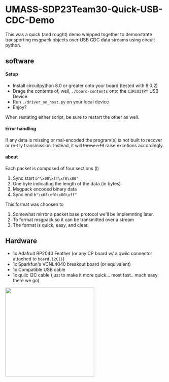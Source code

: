 # UMASS-SDP23Team30-Quick-USB-CDC-Demo

This was a quick (and rought) demo whipped together to demonstrate transporting msgpack objects over USB CDC data streams using circuit python.

## software

#### Setup
- Install circuitpython 8.0 or greater onto your board (tested with 8.0.2)
- Drage the contents of, well,  `./board-contents` onto the `CIRCUITPY` USB Device
- Run `./driver_on_host.py` on your local device
- Enjoy?

When restating either script, be sure to restart the other as well.

#### Error handling
If any data is missing or mal-encoded the program(s) is not built to recover or re-try transmission. Instead, it will ~~throw a fit~~ raise excetions accordingly.

#### about
Each packet is composed of four sections (l)
1. Sync start `b"\x00\xff\xf0\x00"`
1. One byte indicating the length of the data (in bytes)
1. Msgpack encoded binary data
1. Sync end `b"\x0f\xf0\x00\xff"`

This format was choosen to
1. Somewhat mirror a packet base protocol we'll be implemnting later.
2. To format msgpack so it can be transmitted over a stream
3. The format is quick, easy, and clear.

## Hardware
- 1x Adafruit RP2040 Feather (or any CP board w/ a qwiic connector attached to `board.I2C()`)
- 1x Sparkfun's VCNL4040 breakout board (or equivalent)
- 1x Compatible USB cable 
- 1x quiic I2C cable (just to make it more quick... most fast.. much easy: there we go)


<img src="https://user-images.githubusercontent.com/39284876/219295642-8ef15731-eaa0-4e73-b0dc-da34b8b81d20.jpeg" style="width: 20em; ">
